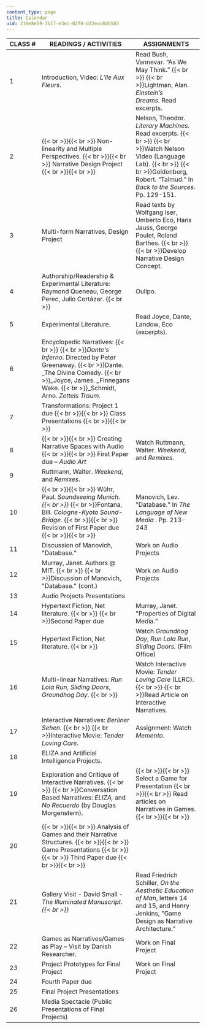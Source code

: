 ```yaml
---
content_type: page
title: Calendar
uid: 210e8e59-3b17-e3ec-02f0-d22eac8db503
---
```


| CLASS # | READINGS / ACTIVITIES | ASSIGNMENTS |
| --- | --- | --- |
| 1 | Introduction, Video: _L’île Aux Fleurs_. | Read Bush, Vannevar. “As We May Think.”  {{< br >}}  {{< br >}}Lightman, Alan. _Einstein’s Dreams._ Read excerpts. |
| 2 |  {{< br >}}{{< br >}} Non-linearity and Multiple Perspectives. {{< br >}}{{< br >}} Narrative Design Project {{< br >}}{{< br >}}  | Nelson, Theodor. _Literary Machines._ Read excerpts.  {{< br >}}  {{< br >}}Watch Nelson Video (Language Lab).  {{< br >}}  {{< br >}}Goldenberg, Robert. “Talmud.” In _Back to the Sources._ Pp. 129-151. |
| 3 | Multi-form Narratives, Design Project | Read texts by Wolfgang Iser, Umberto Eco, Hans Jauss, George Poulet, Roland Barthes.  {{< br >}}  {{< br >}}Develop Narrative Design Concept. |
| 4 | Authorship/Readership & Experimental Literature: Raymond Queneau, George Perec, Julio Cortázar.  {{< br >}} | Oulipo. |
| 5 | Experimental Literature. | Read Joyce, Dante, Landow, Eco (excerpts). |
| 6 | Encyclopedic Narratives:  {{< br >}}  {{< br >}}_Dante's Inferno_. Directed by Peter Greenaway.  {{< br >}}Dante. _The Divine Comedy.  {{< br >}}_Joyce, James. _Finnegans Wake.  {{< br >}}_Schmidt, Arno. _Zettels Traum._ | &nbsp; |
| 7 | Transformations: Project 1 due {{< br >}}{{< br >}} Class Presentations {{< br >}}{{< br >}}  | &nbsp; |
| 8 |  {{< br >}}{{< br >}} Creating Narrative Spaces with Audio {{< br >}}{{< br >}} First Paper due – _Audio Art_ | Watch Ruttmann, Walter. _Weekend_, and _Remixes_. |
| 9 | Ruttmann, Walter. _Weekend_, and _Remixes_. | &nbsp; |
| 10 |  {{< br >}}{{< br >}} Wühr, Paul. _Soundseeing Munich.  {{< br >}}_  {{< br >}}Fontana, Bill. _Cologne-Kyoto Sound-Bridge._ {{< br >}}{{< br >}} Revision of First Paper due {{< br >}}{{< br >}}  | Manovich, Lev. "Database." In _The Language of New Media_ . Pp. 213-243 |
| 11 | Discussion of Manovich, "Database." | Work on Audio Projects |
| 12 | Murray, Janet. Authors @ MIT.  {{< br >}}  {{< br >}}Discussion of Manovich, "Database." (cont.) | Work on Audio Projects |
| 13 | Audio Projects Presentations | &nbsp; |
| 14 | Hypertext Fiction, Net literature.  {{< br >}}  {{< br >}}Second Paper due | Murray, Janet. "Properties of Digital Media." |
| 15 | Hypertext Fiction, Net literature.  {{< br >}} | Watch _Groundhog Day_, _Run Lola Run_, _Sliding Doors._ (Film Office) |
| 16 | Multi-linear Narratives: _Run Lola Run_, _Sliding Doors_, _Groundhog Day_.  {{< br >}} | Watch Interactive Movie: _Tender Loving Care_ (LLRC).  {{< br >}}  {{< br >}}Read Article on Interactive Narratives. |
| 17 | Interactive Narratives: _Berliner Sehen_.  {{< br >}}  {{< br >}}Interactive Movie: _Tender Loving Care_. | Assignment: Watch _Memento_. |
| 18 | ELIZA and Artificial Intelligence Projects. | &nbsp; |
| 19 | Exploration and Critique of Interactive Narratives.  {{< br >}}  {{< br >}}Conversation Based Narratives: _ELIZA,_ and _No Recuerdo_ (by Douglas Morgenstern). |  {{< br >}}{{< br >}} Select a Game for Presentation {{< br >}}{{< br >}} Read articles on Narratives in Games. {{< br >}}{{< br >}}  |
| 20 |  {{< br >}}{{< br >}} Analysis of Games and their Narrative Structures. {{< br >}}{{< br >}} Game Presentations {{< br >}}{{< br >}} Third Paper due {{< br >}}{{< br >}}  | &nbsp; |
| 21 | Gallery Visit - David Small - _The Illuminated Manuscript.  {{< br >}}_ | Read Friedrich Schiller, _On the Aesthetic Education of Man_, letters 14 and 15, and Henry Jenkins, "Game Design as Narrative Architecture." |
| 22 | Games as Narratives/Games as Play – Visit by Danish Researcher. | Work on Final Project |
| 23 | Project Prototypes for Final Project | Work on Final Project |
| 24 | Fourth Paper due | &nbsp; |
| 25 | Final Project Presentations | &nbsp; |
| 26 | Media Spectacle (Public Presentations of Final Projects) |